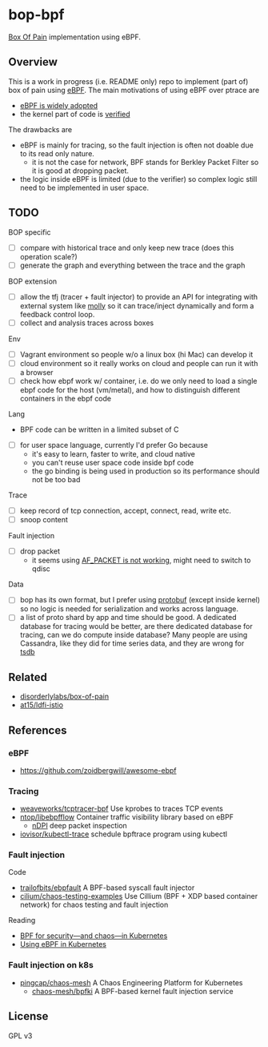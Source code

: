 # bop-bpf

[Box Of Pain](https://github.com/disorderlylabs/box-of-pain) implementation using eBPF.

## Overview

This is a work in progress (i.e. README only) repo to implement (part of) box of pain using [eBPF](https://www.iovisor.org/technology/ebpf).
The main motivations of using eBPF over ptrace are

- [eBPF is widely adopted](http://www.brendangregg.com/blog/2019-01-01/learn-ebpf-tracing.html)
- the kernel part of code is [verified](https://github.com/torvalds/linux/blob/master/kernel/bpf/verifier.c)

The drawbacks are

- eBPF is mainly for tracing, so the fault injection is often not doable due to its read only nature.
  - it is not the case for network, BPF stands for Berkley Packet Filter so it is good at dropping packet.
- the logic inside eBPF is limited (due to the verifier) so complex logic still need to be implemented in user space.

## TODO

BOP specific

- [ ] compare with historical trace and only keep new trace (does this operation scale?)
- [ ] generate the graph and everything between the trace and the graph

BOP extension

- [ ] allow the tfj (tracer + fault injector) to provide an API for integrating with external system like [molly](https://github.com/palvaro/molly) so it can trace/inject dynamically and form a feedback control loop.
- [ ] collect and analysis traces across boxes

Env

- [ ] Vagrant environment so people w/o a linux box (hi Mac) can develop it
- [ ] cloud environment so it really works on cloud and people can run it with a browser
- [ ] check how ebpf work w/ container, i.e. do we only need to load a single ebpf code for the host (vm/metal), and how to distinguish different containers in the ebpf code

Lang

- BPF code can be written in a limited subset of C
- [ ] for user space language, currently I'd prefer Go because
  - it's easy to learn, faster to write, and cloud native
  - you can't reuse user space code inside bpf code
  - the go binding is being used in production so its performance should not be too bad

Trace

- [ ] keep record of tcp connection, accept, connect, read, write etc.
- [ ] snoop content

Fault injection

- [ ] drop packet
  - it seems using [AF_PACKET is not working](https://github.com/bpftools/linux-observability-with-bpf/issues/23), might need to switch to qdisc

Data

- [ ] bop has its own format, but I prefer using [protobuf](https://developers.google.com/protocol-buffers) (except inside kernel) so no logic is needed for serialization and works across language.
- [ ] a list of proto shard by app and time should be good. A dedicated database for tracing would be better, are there dedicated database for tracing, can we do compute inside database? Many people are using Cassandra, like they did for time series data, and they are wrong for [tsdb](https://xephonhq.github.io/awesome-time-series-database/)

## Related

- [disorderlylabs/box-of-pain](https://github.com/disorderlylabs/box-of-pain)
- [at15/ldfi-istio](https://github.com/at15/ldfi-istio)

## References

### eBPF

- https://github.com/zoidbergwill/awesome-ebpf

### Tracing

- [weaveworks/tcptracer-bpf](https://github.com/weaveworks/tcptracer-bpf) Use kprobes to traces TCP events
- [ntop/libebpfflow](https://github.com/ntop/libebpfflow) Container traffic visibility library based on eBPF
  - [nDPI](https://github.com/ntop/nDPI) deep packet inspection
- [iovisor/kubectl-trace](https://github.com/iovisor/kubectl-trace) schedule bpftrace program using kubectl

### Fault injection 

Code

- [trailofbits/ebpfault](https://github.com/trailofbits/ebpfault) A BPF-based syscall fault injector
- [cilium/chaos-testing-examples](https://github.com/cilium/chaos-testing-examples) Use Cillium (BPF + XDP based container network) for chaos testing and fault injection

Reading

- [BPF for security—and chaos—in Kubernetes](https://lwn.net/Articles/790684/)
- [Using eBPF in Kubernetes](https://kubernetes.io/blog/2017/12/using-ebpf-in-kubernetes/)

### Fault injection on k8s

- [pingcap/chaos-mesh](https://github.com/pingcap/chaos-mesh) A Chaos Engineering Platform for Kubernetes
  - [chaos-mesh/bpfki](https://github.com/chaos-mesh/bpfki) A BPF-based kernel fault injection service

## License

GPL v3